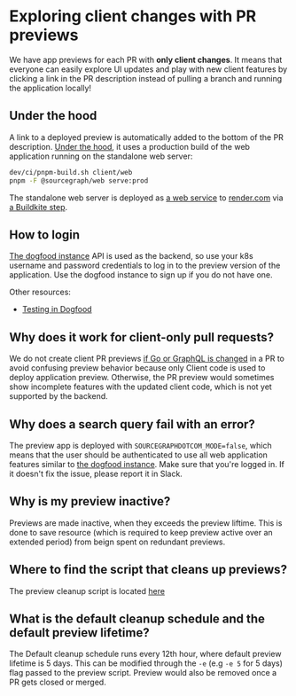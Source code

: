 # Exploring client changes with PR previews

We have app previews for each PR with **only client changes**. It means that everyone can easily explore UI updates and play with new client features by clicking a link in the PR description instead of pulling a branch and running the application locally!

## Under the hood

A link to a deployed preview is automatically added to the bottom of the PR description. [Under the hood](https://sourcegraph.com/search?q=context:global+repo:sourcegraph/sourcegraph%24+Get+service+id+of+preview+app+on+render.com&patternType=literal), it uses a production build of the web application running on the standalone web server:

```sh
dev/ci/pnpm-build.sh client/web
pnpm -F @sourcegraph/web serve:prod
```

The standalone web server is deployed as [a web service](https://render.com/docs/web-services) to [render.com](https://render.com/) via [a Buildkite step](https://sourcegraph.com/search?q=context:global+repo:sourcegraph/sourcegraph%24+prPreview%28%29&patternType=literal).

## How to login

[The dogfood instance](https://k8s.sgdev.org/) API is used as the backend, so use your k8s username and password credentials to log in to the preview version of the application. Use the dogfood instance to sign up if you do not have one.

Other resources:

- [Testing in Dogfood](./testing_in_dogfood.md)

## Why does it work for client-only pull requests?

We do not create client PR previews [if Go or GraphQL is changed](https://sourcegraph.com/search?q=context:global+repo:sourcegraph/sourcegraph%24+%21c.Diff.Has%28changed.Go%29&patternType=literal) in a PR to avoid confusing preview behavior because only Client code is used to deploy application preview. Otherwise, the PR preview would sometimes show incomplete features with the updated client code, which is not yet supported by the backend.

## Why does a search query fail with an error?

The preview app is deployed with `SOURCEGRAPHDOTCOM_MODE=false`, which means that the user should be authenticated to use all web application features similar to [the dogfood instance](https://k8s.sgdev.org/). Make sure that you're logged in. If it doesn't fix the issue, please report it in Slack.

## Why is my preview inactive?

Previews are made inactive, when they exceeds the preview liftime. This is done to save resource (which is required to keep preview active over an extended period) from beign spent on redundant previews.

## Where to find the script that cleans up previews?

The preview cleanup script is located [here](https://sourcegraph.com/github.com/sourcegraph/sourcegraph/-/blob/dev/ci/render-pr-preview-cleanup.sh)

## What is the default cleanup schedule and the default preview lifetime?

The Default cleanup schedule runs every 12th hour, where default preview lifetime is 5 days. This can be modified through the `-e` (e.g `-e 5` for 5 days) flag passed to the preview script. Preview would also be removed once a PR gets closed or merged.
